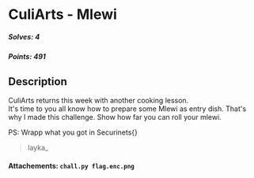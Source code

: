 # CuliArts - Mlewi

##### Solves: 4
##### Points: 491

## Description
CuliArts returns this week with another cooking lesson.<br>It's time to you all know how to prepare some Mlewi as entry dish. That's why I made this challenge. Show how far you can roll your mlewi.<br>

PS: Wrapp what you got in Securinets{}
> layka_

#### Attachements: `chall.py flag.enc.png`

